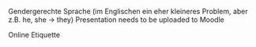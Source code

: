 Gendergerechte Sprache (im Englischen ein eher kleineres Problem, aber z.B. he, she -> they)
Presentation needs to be uploaded to Moodle

Online Etiquette
